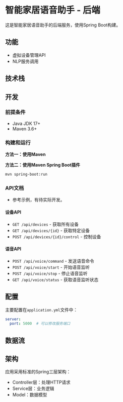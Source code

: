 # 智能家居语音助手 - 后端

这是智能家居语音助手的后端服务，使用Spring Boot构建。

## 功能

- 虚拟设备管理API
- NLP服务调用

## 技术栈


## 开发

### 前提条件

- Java JDK 17+
- Maven 3.6+

### 构建和运行

**方法一：使用Maven**


**方法二：使用Maven Spring Boot插件**

```bash
mvn spring-boot:run
```


### API文档
* 参考示例，有待实际开发。

#### 设备API

- `GET /api/devices` - 获取所有设备
- `GET /api/devices/{id}` - 获取特定设备
- `POST /api/devices/{id}/control` - 控制设备

#### 语音API

- `POST /api/voice/command` - 发送语音命令
- `POST /api/voice/start` - 开始语音监听
- `POST /api/voice/stop` - 停止语音监听
- `GET /api/voice/status` - 获取语音监听状态

## 配置

主要配置在`application.yml`文件中：

```yaml
server:
  port: 5000  # 可以修改服务端口

```

## 数据流


## 架构

应用采用标准的Spring三层架构：
- Controller层：处理HTTP请求
- Service层：业务逻辑
- Model：数据模型
